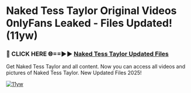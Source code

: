 # Naked Tess Taylor Original Videos 0nlyFans Leaked - Files Updated! (11yw)

<h3>🔴 CLICK HERE 🌐==►► <a href="https://tinyurl.com/yckcrads" rel="nofollow">Naked Tess Taylor Updated Files</a></h3>

Get Naked Tess Taylor and all content. Now you can access all videos and pictures of Naked Tess Taylor. New Updated Files 2025!

[![11yw](https://i.imgur.com/hpKpOFt.gif)](https://tinyurl.com/yckcrads)
